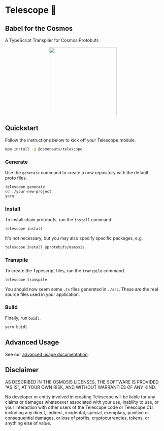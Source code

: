 # Telescope 🔭
## Babel for the Cosmos

A TypeScript Transpiler for Cosmos Protobufs

<p align="center">
  <img width="220" src="https://user-images.githubusercontent.com/545047/168734581-3c945a1d-0efa-468c-b5de-447c894de519.png">
</p>


## Quickstart

Follow the instructions below to kick off your Telescope module.

```sh
npm install -g @osmonauts/telescope
```

### Generate

Use the `generate` command to create a new repository with the default proto files. 

```sh
telescope generate
cd ./your-new-project
yarn 
```
### Install

To install chain protobufs, run the `install` command. 

```sh
telescope install
```

It's not necessary, but you may also specify specific packages, e.g.

```sh
telescope install @protobufs/osmosis
```

### Transpile

To create the Typescript files, run the `transpile` command. 

```sh
telescope transpile
```

You should now seem some `.ts` files generated in `./src`. These are the real source files used in your application.

### Build

Finally, run `buidl`.

```sh
yarn buidl
```

## Advanced Usage

See our [advanced usage documentation](https://github.com/osmosis-labs/telescope/blob/master/packages/telescope/docs/readme.md).
## Disclaimer

AS DESCRIBED IN THE OSMOSIS LICENSES, THE SOFTWARE IS PROVIDED “AS IS”, AT YOUR OWN RISK, AND WITHOUT WARRANTIES OF ANY KIND.

No developer or entity involved in creating Telescope will be liable for any claims or damages whatsoever associated with your use, inability to use, or your interaction with other users of the Telescope code or Telescope CLI, including any direct, indirect, incidental, special, exemplary, punitive or consequential damages, or loss of profits, cryptocurrencies, tokens, or anything else of value.
